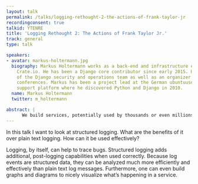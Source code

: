 ```yaml
---
layout: talk
permalink: /talks/logging-rethought-2-the-actions-of-frank-taylor-jr
recordingconsent: true
talkid: YTENRE
title: 'Logging Rethought 2: The Actions of Frank Taylor Jr.'
track: general
type: talk

speakers:
- avatar: markus-holtermann.jpg
  biography: Markus Holtermann works as a back-end and infrastructure engineer at
    Crate.io. He has been a Django core contributor since early 2015. He is a member
    of the Django security and operations team as well as an organizer of DjangoCon
    conferences. Markus has been a project lead at the German ubuntuusers.de community
    support platform where he discovered Python and Django in 2010.
  name: Markus Holtermann
  twitter: m_holtermann

abstract: | 
      We build services, potentially used by thousands or even millions of people. And despite all the testing we do, some interactions with these services will not work out the way we hope. Wouldn’t it be great to reconstruct what let to a problem and analyze if the problem occurred at other times?
---
```


In this talk I want to look at structured logging. What are the benefits of it over plain text logging. How can it be used effectively?

Logging, by itself, can help to trace bugs. Structured logging adds additional, post-logging capabilities when used correctly. Because log events are structured data, they can be analyzed much more efficiently and effectively than plain text log messages. Furthermore, one can even build graphs and diagrams to nicely visualize what’s happening in a service.
